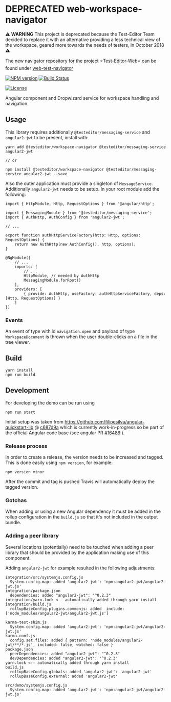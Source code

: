# DEPRECATED web-workspace-navigator

:warning: **WARNING** This project is deprecated because the Test-Editor Team decided to replace it with an alternative providing a less technical view of the workspace, geared more towards the needs of testers, in October 2018 :warning:

The new navigator repository for the project :star:Test-Editor-Web:star: can be found under [web-test-navigator](https://github.com/test-editor/web-test-navigator) 

[![NPM version][npm-image]][npm-url]
[![Build Status][travis-image]][travis-url]

[npm-image]: https://badge.fury.io/js/%40testeditor%2Fworkspace-navigator.svg
[npm-url]: https://www.npmjs.com/package/@testeditor/workspace-navigator
[travis-image]: https://travis-ci.org/test-editor/web-workspace-navigator.svg?branch=master
[travis-url]: https://travis-ci.org/test-editor/web-workspace-navigator
[![License](http://img.shields.io/badge/license-EPL-blue.svg?style=flat)](https://www.eclipse.org/legal/epl-v10.html)

Angular component and Dropwizard service for workspace handling and navigation.


## Usage

This library requires additionally `@testeditor/messaging-service` and `angular2-jwt` to be present, install with:

    yarn add @testeditor/workspace-navigator @testeditor/messaging-service angular2-jwt

    // or
    
    npm install @testeditor/workspace-navigator @testeditor/messaging-service angular2-jwt --save

Also the outer application must provide a singleton of `MessageService`. Additionally `angular2-jwt` needs to be setup.
In your root module add the following:

    import { HttpModule, Http, RequestOptions } from '@angular/http';
    
    import { MessagingModule } from '@testeditor/messaging-service';
    import { AuthHttp, AuthConfig } from 'angular2-jwt';

    // ...

    export function authHttpServiceFactory(http: Http, options: RequestOptions) {
        return new AuthHttp(new AuthConfig(), http, options);
    }

    @NgModule({
        // ...
        imports: [
            // ...
            HttpModule, // needed by AuthHttp
            MessagingModule.forRoot()
        ],
        providers: [
            { provide: AuthHttp, useFactory: authHttpServiceFactory, deps: [Http, RequestOptions] }
        ]
    })

### Events

An event of type with id `navigation.open` and payload of type `WorkspaceDocument` is thrown when the user double-clicks on a file in the tree viewer.

## Build

    yarn install
    npm run build

## Development

For developing the demo can be run using

    npm run start

Initial setup was taken from https://github.com/filipesilva/angular-quickstart-lib @ [c687d9a](https://github.com/filipesilva/angular-quickstart-lib/commit/c687d9a3c00c8db5c290f0dfb243172f8dbfdf40) which is currently work-in-progress
so be part of the official Angular code base (see angular PR [#16486](https://github.com/angular/angular/pull/16486) ).

### Release process

In order to create a release, the version needs to be increased and tagged. This is done easily using `npm version`, for example:

```
npm version minor
```

After the commit and tag is pushed Travis will automatically deploy the tagged version.

### Gotchas

When adding or using a new Angular dependency it must be added in the rollup configuration in the `build.js` so that it's not included in the output bundle.

### Adding a peer library 

Several locations (potentially) need to be touched when adding a peer library that should be provided by the application making use of this component.

Adding `angular2-jwt` for example resulted in the following adjustments:
```
integration/src/systemjs.config.js
  System.config.map: added 'angular2-jwt': 'npm:angular2-jwt/angular2-jwt.js'
integration/package.json
  dependencies: added "angular2-jwt": "^0.2.3"
integration/yarn.lock <-- automatically added through yarn install
integration/build.js
  rollupBaseConfig.plugins.commonjs: added  include: ['node_modules/angular2-jwt/angular2-jwt.js']
  
karma-test-shim.js
  System.config.map: added 'angular2-jwt': 'npm:angular2-jwt/angular2-jwt.js'
karma.conf.js 
  config.set.files: added { pattern: 'node_modules/angular2-jwt/**/*.js', included: false, watched: false }
package.json
  peerDependencies: added "angular2-jwt": "^0.2.3"
  devDependencies: added "angular2-jwt": "^0.2.3"
yarn.lock <-- automatically added through yarn install
build.js
  rollupBaseConfig.globals: added 'angular2-jwt': 'angular2-jwt'
  rollupBaseConfig.external: added 'angular2-jwt'
  
src/demo/systemjs.config.js
  System.config.map: added 'angular2-jwt': 'npm:angular2-jwt/angular2-jwt.js'
```
